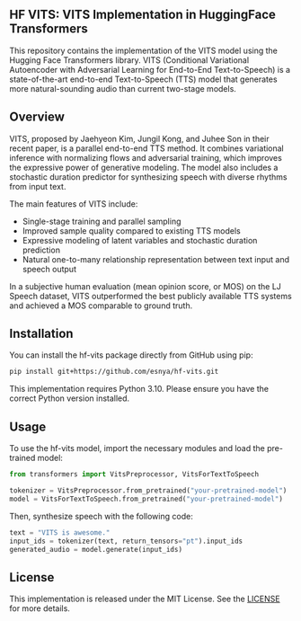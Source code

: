 HF VITS: VITS Implementation in HuggingFace Transformers
----

This repository contains the implementation of the VITS model using the Hugging Face Transformers library. VITS (Conditional Variational Autoencoder with Adversarial Learning for End-to-End Text-to-Speech) is a state-of-the-art end-to-end Text-to-Speech (TTS) model that generates more natural-sounding audio than current two-stage models.

## Overview

VITS, proposed by Jaehyeon Kim, Jungil Kong, and Juhee Son in their recent paper, is a parallel end-to-end TTS method. It combines variational inference with normalizing flows and adversarial training, which improves the expressive power of generative modeling. The model also includes a stochastic duration predictor for synthesizing speech with diverse rhythms from input text.

The main features of VITS include:
- Single-stage training and parallel sampling
- Improved sample quality compared to existing TTS models
- Expressive modeling of latent variables and stochastic duration prediction
- Natural one-to-many relationship representation between text input and speech output

In a subjective human evaluation (mean opinion score, or MOS) on the LJ Speech dataset, VITS outperformed the best publicly available TTS systems and achieved a MOS comparable to ground truth.

## Installation

You can install the hf-vits package directly from GitHub using pip:

```bash
pip install git+https://github.com/esnya/hf-vits.git
```

This implementation requires Python 3.10. Please ensure you have the correct Python version installed.

## Usage

To use the hf-vits model, import the necessary modules and load the pre-trained model:

```python
from transformers import VitsPreprocessor, VitsForTextToSpeech

tokenizer = VitsPreprocessor.from_pretrained("your-pretrained-model")
model = VitsForTextToSpeech.from_pretrained("your-pretrained-model")
```

Then, synthesize speech with the following code:

```python
text = "VITS is awesome."
input_ids = tokenizer(text, return_tensors="pt").input_ids
generated_audio = model.generate(input_ids)
```


## License

This implementation is released under the MIT License. See the [LICENSE](./LICENSE) for more details.
